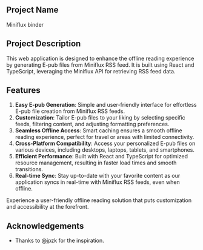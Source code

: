 ## Project Name
Miniflux binder

## Project Description
This web application is designed to enhance the offline reading experience by generating E-pub files from Miniflux RSS feed. It is built using React and TypeScript, leveraging the Miniflux API for retrieving RSS feed data.

## Features
1. **Easy E-pub Generation**: Simple and user-friendly interface for effortless E-pub file creation from Miniflux RSS feeds.
2. **Customization**: Tailor E-pub files to your liking by selecting specific feeds, filtering content, and adjusting formatting preferences.
3. **Seamless Offline Access**: Smart caching ensures a smooth offline reading experience, perfect for travel or areas with limited connectivity.
4. **Cross-Platform Compatibility**: Access your personalized E-pub files on various devices, including desktops, laptops, tablets, and smartphones.
5. **Efficient Performance**: Built with React and TypeScript for optimized resource management, resulting in faster load times and smooth transitions.
6. **Real-time Sync**: Stay up-to-date with your favorite content as our application syncs in real-time with Miniflux RSS feeds, even when offline.

Experience a user-friendly offline reading solution that puts customization and accessibility at the forefront.

## Acknowledgements
- Thanks to @jpzk for the inspiration.
